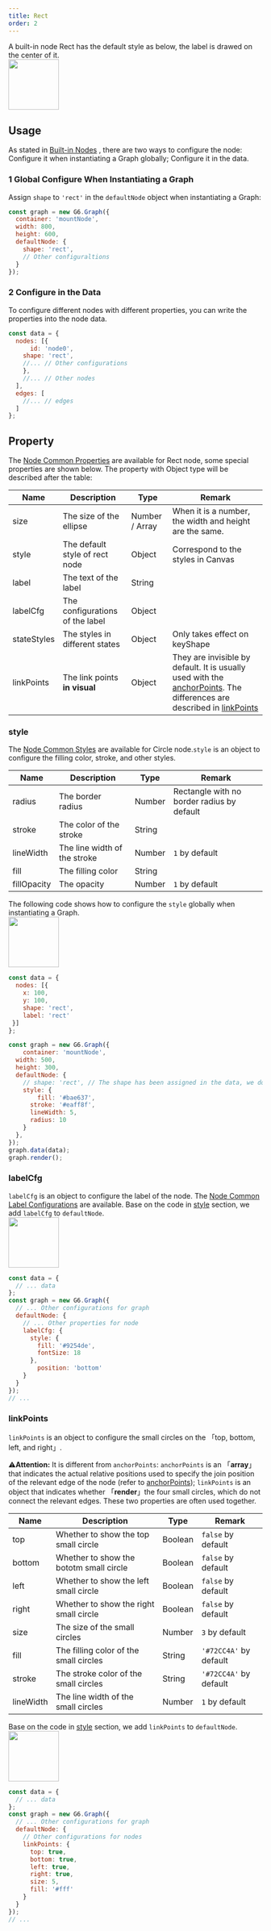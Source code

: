 ```yaml
---
title: Rect
order: 2
---
```


A built-in node Rect has the default style as below, the label is drawed on the center of it.<br /><img src='https://gw.alipayobjects.com/mdn/rms_f8c6a0/afts/img/A*k2nBTozK6XsAAAAAAAAAAABkARQnAQ' width=100/>


## Usage
As stated in [Built-in Nodes](../defaultNode) , there are two ways to configure the node: Configure it when instantiating a Graph globally; Configure it in the data.


### 1 Global Configure When Instantiating a Graph
Assign `shape` to `'rect'` in the `defaultNode` object when instantiating a Graph:
```javascript
const graph = new G6.Graph({
  container: 'mountNode',
  width: 800,
  height: 600,
  defaultNode: {
    shape: 'rect',
    // Other configuraltions
  }
});
```


### 2 Configure in the Data
To configure different nodes with different properties, you can write the properties into the node data.
```javascript
const data = {
  nodes: [{
	  id: 'node0',
    shape: 'rect',
    //... // Other configurations
    },
    //... // Other nodes
  ],
  edges: [
    //... // edges
  ]
};
```


## Property
The [Node Common Properties](/en/docs/manual/middle/elements/nodes/defaultNode/#common-property) are available for Rect node, some special properties are shown below. The property with Object type will be described after the table:

| Name | Description | Type | Remark |
| --- | --- | --- | --- |
| size | The size of the ellipse | Number / Array | When it is a number, the width and height are the same. |
| style | The default style of rect node | Object | Correspond to the styles in Canvas |
| label | The text of the label | String |  |
| labelCfg | The configurations of the label | Object |  |
| stateStyles | The styles in different states | Object | Only takes effect on keyShape |
| linkPoints | The link points **in visual** | Object | They are invisible by default. It is usually used with the [anchorPoints](http://localhost:8000/en/docs/manual/middle/elements/nodes/defaultNode/#common-property). The differences are described in [linkPoints](#linkpoints) |



### style
The [Node Common Styles](/en/docs/manual/middle/elements/nodes/defaultNode/#style) are available for Circle node.`style` is an object to configure the filling color, stroke, and other styles. 

| Name | Description | Type | Remark |
| --- | --- | --- | --- |
| radius | The border radius | Number | Rectangle with no border radius by default |
| stroke | The color of the stroke | String |  |
| lineWidth | The line width of the stroke | Number | `1` by default |
| fill | The filling color | String |  |
| fillOpacity | The opacity | Number | `1` by default |


The following code shows how to configure the `style` globally when instantiating a Graph.<br /><img src='https://gw.alipayobjects.com/mdn/rms_f8c6a0/afts/img/A*EFtLTp134y8AAAAAAAAAAABkARQnAQ' width=100/>
```javascript
const data = {
  nodes: [{
    x: 100,
    y: 100,
    shape: 'rect',
    label: 'rect'
 }]
};

const graph = new G6.Graph({
	container: 'mountNode',
  width: 500,
  height: 300,
  defaultNode: {
    // shape: 'rect', // The shape has been assigned in the data, we do not have to define it any more
    style: {
    	fill: '#bae637',
      stroke: '#eaff8f',
      lineWidth: 5,
      radius: 10
    }
  },
});
graph.data(data);
graph.render();
```


### labelCfg
`labelCfg` is an object to configure the label of the node. The [Node Common Label Configurations](/en/docs/manual/middle/elements/nodes/defaultNode/#label-and-labelcfg) are available. Base on the code in [style](#style) section, we add `labelCfg` to `defaultNode`.<br /><img src='https://gw.alipayobjects.com/mdn/rms_f8c6a0/afts/img/A*bAjNR7yF1uIAAAAAAAAAAABkARQnAQ' width=100/>
```javascript
const data = {
  // ... data
};
const graph = new G6.Graph({
  // ... Other configurations for graph
  defaultNode: {
    // ... Other properties for node
    labelCfg: {
      style: {
      	fill: '#9254de',
        fontSize: 18
      },
    	position: 'bottom'
    }
  }
});
// ...
```


### linkPoints
`linkPoints` is an object to configure the small circles on the 「top, bottom, left, and right」.

⚠️**Attention:** It is different from `anchorPoints`:
`anchorPoints` is an 「**array**」 that indicates the actual relative positions used to specify the join position of the relevant edge of the node (refer to [anchorPoints](/en/docs/manual/middle/keyconcept/anchorpoint));
`linkPoints` is an object that indicates whether 「**render**」the four small circles, which do not connect the relevant edges. These two properties are often used together.

| Name | Description | Type | Remark |
| --- | --- | --- | --- |
| top | Whether to show the top small circle | Boolean | `false` by default |
| bottom | Whether to show the bototm small circle | Boolean | `false` by default |
| left | Whether to show the left small circle | Boolean | `false` by default |
| right | Whether to show the right small circle | Boolean | `false` by default |
| size | The size of the small circles | Number | `3` by default |
| fill | The filling color of the small circles | String | `'#72CC4A'` by default |
| stroke | The stroke color of the small circles | String | `'#72CC4A'` by default |
| lineWidth | The line width of the small circles | Number | `1` by default |


Base on the code in [style](#style) section, we add `linkPoints` to `defaultNode`.<br /><img src='https://gw.alipayobjects.com/mdn/rms_f8c6a0/afts/img/A*vsLASZHBX88AAAAAAAAAAABkARQnAQ' width=100/>
```javascript
const data = {
  // ... data
};
const graph = new G6.Graph({
  // ... Other configurations for graph
  defaultNode: {
    // Other configurations for nodes
    linkPoints: {
      top: true,
      bottom: true,
      left: true,
      right: true,
      size: 5,
      fill: '#fff'
    }
  }
});
// ...
```
